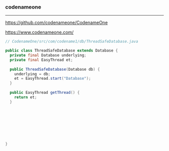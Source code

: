 ### codenameone
---
https://github.com/codenameone/CodenameOne

https://www.codenameone.com/

```java
// CodenameOne/src/com/codename1/db/ThreadSafeDatabase.java

public class ThreadSafeDatabase extends Database {
  private final Database underlying;
  private final EasyThread et;
  
  public ThreadSafeDatabase(Database db) {
    underlying = db;
    et = EasyThread.start("Database");
  }
  
  public EasyThread getThread() {
    return et;
  }
  
  
  
  
  
  
  
  
}


```

```
```

```
```



